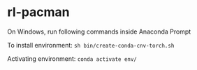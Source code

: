 # rl-pacman

On Windows, run following commands inside Anaconda Prompt

To install environment:
```sh bin/create-conda-cnv-torch.sh```

Activating environment:
```conda activate env/```



